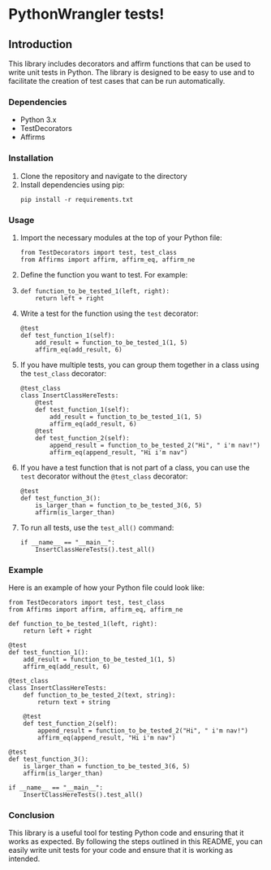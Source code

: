 # PythonWrangler tests!
## Introduction

This library includes decorators and affirm functions that can be used to write unit tests in Python. The library is designed to be easy to use and to facilitate the creation of test cases that can be run automatically.

### Dependencies

- Python 3.x
- TestDecorators
- Affirms

### Installation

1. Clone the repository and navigate to the directory
2. Install dependencies using pip:
   ```
   pip install -r requirements.txt
   ```

### Usage

1. Import the necessary modules at the top of your Python file:

   ```
   from TestDecorators import test, test_class
   from Affirms import affirm, affirm_eq, affirm_ne
   ```

2. Define the function you want to test. For example:
3. 
   ```
   def function_to_be_tested_1(left, right):
       return left + right
   ```

4. Write a test for the function using the `test` decorator:

   ```
   @test
   def test_function_1(self):
       add_result = function_to_be_tested_1(1, 5)
       affirm_eq(add_result, 6)
   ```

5. If you have multiple tests, you can group them together in a class using the `test_class` decorator:

   ```
   @test_class
   class InsertClassHereTests:
       @test
       def test_function_1(self):
           add_result = function_to_be_tested_1(1, 5)
           affirm_eq(add_result, 6)
       @test
       def test_function_2(self):
           append_result = function_to_be_tested_2("Hi", " i'm nav!")
           affirm_eq(append_result, "Hi i'm nav")
   ```

6. If you have a test function that is not part of a class, you can use the `test` decorator without the `@test_class` decorator:

   ```
   @test
   def test_function_3():
       is_larger_than = function_to_be_tested_3(6, 5)
       affirm(is_larger_than)
   ```

7. To run all tests, use the `test_all()` command:

   ```
   if __name__ == "__main__":
       InsertClassHereTests().test_all()
   ```

### Example

Here is an example of how your Python file could look like:

```
from TestDecorators import test, test_class
from Affirms import affirm, affirm_eq, affirm_ne

def function_to_be_tested_1(left, right):
    return left + right

@test
def test_function_1():
    add_result = function_to_be_tested_1(1, 5)
    affirm_eq(add_result, 6)

@test_class
class InsertClassHereTests:
    def function_to_be_tested_2(text, string):
        return text + string

    @test
    def test_function_2(self):
        append_result = function_to_be_tested_2("Hi", " i'm nav!")
        affirm_eq(append_result, "Hi i'm nav")

@test
def test_function_3():
    is_larger_than = function_to_be_tested_3(6, 5)
    affirm(is_larger_than)

if __name__ == "__main__":
    InsertClassHereTests().test_all()
```

### Conclusion

This library is a useful tool for testing Python code and ensuring that it works as expected. By following the steps outlined in this README, you can easily write unit tests for your code and ensure that it is working as intended.


